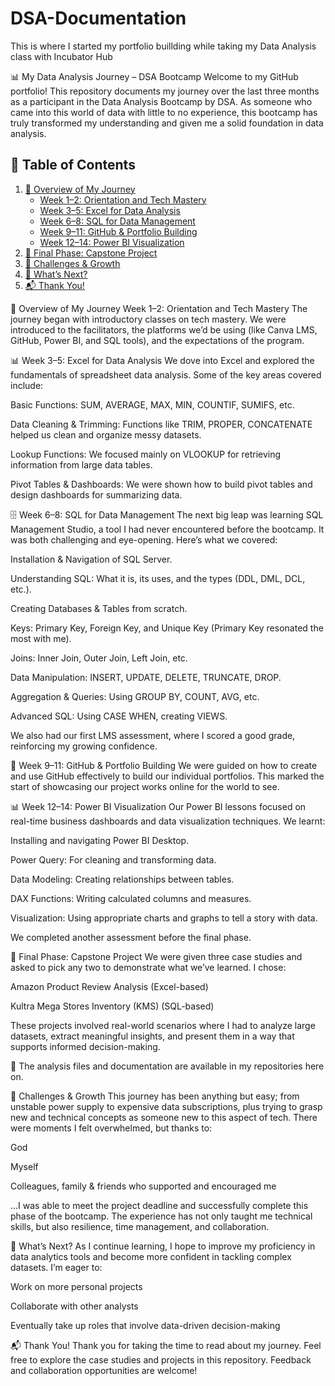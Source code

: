# DSA-Documentation

This is where I started my portfolio buillding while taking my Data Analysis class with Incubator Hub

📊 My Data Analysis Journey – DSA Bootcamp
Welcome to my GitHub portfolio! This repository documents my journey over the last three months as a participant in the Data Analysis Bootcamp by DSA. As someone who came into this world of data with little to no experience, this bootcamp has truly transformed my understanding and given me a solid foundation in data analysis.


## 📑 Table of Contents

1. [🚀 Overview of My Journey](#overview-of-my-journey)  
   - [Week 1–2: Orientation and Tech Mastery](#week-1–2-orientation-and-tech-mastery)  
   - [Week 3–5: Excel for Data Analysis](#week-3–5-excel-for-data-analysis)  
   - [Week 6–8: SQL for Data Management](#week-6–8-sql-for-data-management)  
   - [Week 9–11: GitHub & Portfolio Building](#week-9–11-github--portfolio-building)  
   - [Week 12–14: Power BI Visualization](#week-12–14-power-bi-visualization)  
2. [🧩 Final Phase: Capstone Project](#-final-phase-capstone-project)  
3. [🎯 Challenges & Growth](#-challenges--growth)  
4. [🙌 What’s Next?](#-whats-next)  
5. [📬 Thank You!](#-thank-you)



🚀 Overview of My Journey
Week 1–2: Orientation and Tech Mastery
The journey began with introductory classes on tech mastery. We were introduced to the facilitators, the platforms we’d be using (like Canva LMS, GitHub, Power BI, and SQL tools), and the expectations of the program.

📊 Week 3–5: Excel for Data Analysis
We dove into Excel and explored the fundamentals of spreadsheet data analysis. Some of the key areas covered include:

Basic Functions: SUM, AVERAGE, MAX, MIN, COUNTIF, SUMIFS, etc.

Data Cleaning & Trimming: Functions like TRIM, PROPER, CONCATENATE helped us clean and organize messy datasets.

Lookup Functions: We focused mainly on VLOOKUP for retrieving information from large data tables.

Pivot Tables & Dashboards: We were shown how to build pivot tables and design dashboards for summarizing data.

🗄️ Week 6–8: SQL for Data Management
The next big leap was learning SQL Management Studio, a tool I had never encountered before the bootcamp. It was both challenging and eye-opening. Here’s what we covered:

Installation & Navigation of SQL Server.

Understanding SQL: What it is, its uses, and the types (DDL, DML, DCL, etc.).

Creating Databases & Tables from scratch.

Keys: Primary Key, Foreign Key, and Unique Key (Primary Key resonated the most with me).

Joins: Inner Join, Outer Join, Left Join, etc.

Data Manipulation: INSERT, UPDATE, DELETE, TRUNCATE, DROP.

Aggregation & Queries: Using GROUP BY, COUNT, AVG, etc.

Advanced SQL: Using CASE WHEN, creating VIEWS.

We also had our first LMS assessment, where I scored a good grade, reinforcing my growing confidence.

🧠 Week 9–11: GitHub & Portfolio Building
We were guided on how to create and use GitHub effectively to build our individual portfolios. This marked the start of showcasing our project works online for the world to see.

📊 Week 12–14: Power BI Visualization
Our Power BI lessons focused on real-time business dashboards and data visualization techniques. We learnt:

Installing and navigating Power BI Desktop.

Power Query: For cleaning and transforming data.

Data Modeling: Creating relationships between tables.

DAX Functions: Writing calculated columns and measures.

Visualization: Using appropriate charts and graphs to tell a story with data.

We completed another assessment before the final phase.

🧩 Final Phase: Capstone Project
We were given three case studies and asked to pick any two to demonstrate what we’ve learned. I chose:

Amazon Product Review Analysis (Excel-based)

Kultra Mega Stores Inventory (KMS) (SQL-based)

These projects involved real-world scenarios where I had to analyze large datasets, extract meaningful insights, and present them in a way that supports informed decision-making.

📂 The analysis files and documentation are available in my repositories here on.

🎯 Challenges & Growth
This journey has been anything but easy; from unstable power supply to expensive data subscriptions, plus trying to grasp new and technical concepts as someone new to this aspect of tech. There were moments I felt overwhelmed, but thanks to:

God

Myself

Colleagues, family & friends who supported and encouraged me

…I was able to meet the project deadline and successfully complete this phase of the bootcamp. The experience has not only taught me technical skills, but also resilience, time management, and collaboration.

🙌 What’s Next?
As I continue learning, I hope to improve my proficiency in data analytics tools and become more confident in tackling complex datasets. I’m eager to:

Work on more personal projects

Collaborate with other analysts

Eventually take up roles that involve data-driven decision-making

📬 Thank You!
Thank you for taking the time to read about my journey. Feel free to explore the case studies and projects in this repository. Feedback and collaboration opportunities are welcome!
